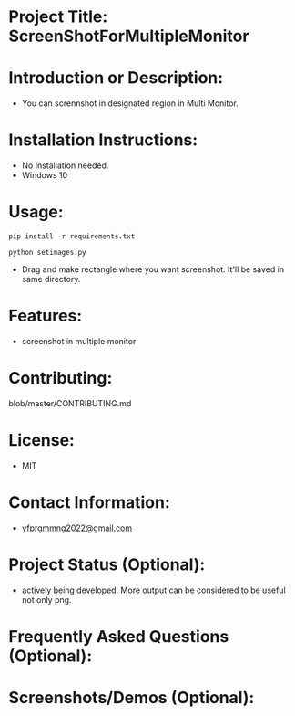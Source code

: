 # Project Title: ScreenShotForMultipleMonitor 
# Introduction or Description: 
- You can scrennshot in designated region in Multi Monitor.

# Installation Instructions:
- No Installation needed. 
- Windows 10
# Usage: 

`pip install -r requirements.txt`

`python setimages.py`  

- Drag and make rectangle where you want screenshot. It'll be saved in same directory.

# Features: 

- screenshot in multiple monitor
 

# Contributing: 

blob/master/CONTRIBUTING.md

# License: 

- MIT

# Contact Information: 

- yfprgmmng2022@gmail.com

# Project Status (Optional): 

- actively being developed. More output can be considered to be useful not only png.

# Frequently Asked Questions (Optional): 

# Screenshots/Demos (Optional): 
